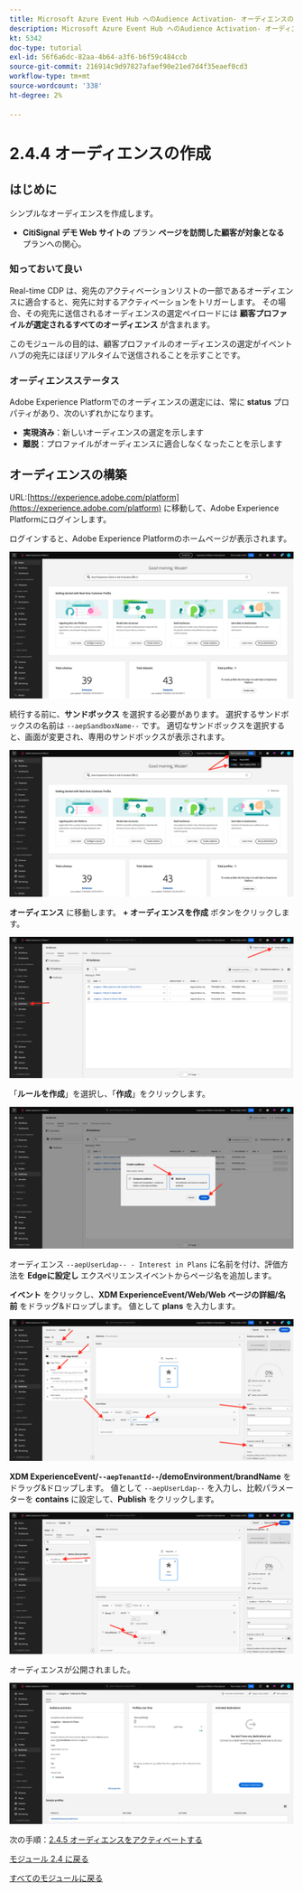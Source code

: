 ```yaml
---
title: Microsoft Azure Event Hub へのAudience Activation- オーディエンスの作成
description: Microsoft Azure Event Hub へのAudience Activation- オーディエンスの作成
kt: 5342
doc-type: tutorial
exl-id: 56f6a6dc-82aa-4b64-a3f6-b6f59c484ccb
source-git-commit: 216914c9d97827afaef90e21ed7d4f35eaef0cd3
workflow-type: tm+mt
source-wordcount: '338'
ht-degree: 2%

---
```


# 2.4.4 オーディエンスの作成

## はじめに

シンプルなオーディエンスを作成します。

- **CitiSignal デモ Web サイトの** プラン **ページを訪問した顧客が対象となる** プランへの関心。

### 知っておいて良い

Real-time CDP は、宛先のアクティベーションリストの一部であるオーディエンスに適合すると、宛先に対するアクティベーションをトリガーします。 その場合、その宛先に送信されるオーディエンスの選定ペイロードには **顧客プロファイルが選定されるすべてのオーディエンス** が含まれます。

このモジュールの目的は、顧客プロファイルのオーディエンスの選定がイベントハブの宛先にほぼリアルタイムで送信されることを示すことです。

### オーディエンスステータス

Adobe Experience Platformでのオーディエンスの選定には、常に **status** プロパティがあり、次のいずれかになります。

- **実現済み**：新しいオーディエンスの選定を示します
- **離脱**：プロファイルがオーディエンスに適合しなくなったことを示します

## オーディエンスの構築

URL:[https://experience.adobe.com/platform](https://experience.adobe.com/platform) に移動して、Adobe Experience Platformにログインします。

ログインすると、Adobe Experience Platformのホームページが表示されます。

![データ取得](./../../../modules/datacollection/module1.2/images/home.png)

続行する前に、**サンドボックス** を選択する必要があります。 選択するサンドボックスの名前は ``--aepSandboxName--`` です。 適切なサンドボックスを選択すると、画面が変更され、専用のサンドボックスが表示されます。

![データ取得](./../../../modules/datacollection/module1.2/images/sb1.png)

**オーディエンス** に移動します。 **+ オーディエンスを作成** ボタンをクリックします。

![データ取得](./images/seg.png)

「**ルールを作成**」を選択し、「**作成**」をクリックします。

![データ取得](./images/seg1.png)

オーディエンス `--aepUserLdap-- - Interest in Plans` に名前を付け、評価方法を **Edgeに設定し** エクスペリエンスイベントからページ名を追加します。

**イベント** をクリックし、**XDM ExperienceEvent/Web/Web ページの詳細/名前** をドラッグ&amp;ドロップします。 値として **plans** を入力します。

![4-05-create-ee-2.png](./images/405createee2.png)

**XDM ExperienceEvent/`--aepTenantId--`/demoEnvironment/brandName** をドラッグ&amp;ドロップします。 値として `--aepUserLdap--` を入力し、比較パラメーターを **contains** に設定して、**Publish** をクリックします。

![4-05-create-ee-2-brand.png](./images/405createee2brand.png)

オーディエンスが公開されました。

![4-05-create-ee-2-brand.png](./images/405createee2brand1.png)

次の手順：[2.4.5 オーディエンスをアクティベートする ](./ex5.md)

[モジュール 2.4 に戻る](./segment-activation-microsoft-azure-eventhub.md)

[すべてのモジュールに戻る](./../../../overview.md)

